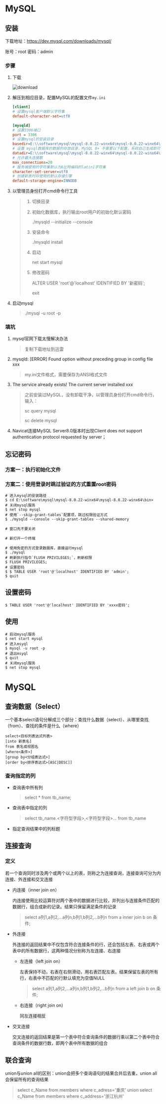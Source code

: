 # MySQL

## 安装

下载地址：https://dev.mysql.com/downloads/mysql/

账号：root            密码：admin

### 步骤

1. 下载

   ![download](../img/mysql/download.png)

2. 解压到相应目录，配置MySQL的配置文件`my.ini`

   ```ini
   [client]
   # 设置mysql客户端默认字符集
   default-character-set=utf8
    
   [mysqld]
   # 设置3306端口
   port = 3306
   # 设置mysql的安装目录
   basedir=E:\\software\mysql\mysql-8.0.22-winx64\mysql-8.0.22-winx64\
   # 设置 mysql数据库的数据的存放目录，MySQL 8+ 不需要以下配置，系统自己生成即可，否则有可能报错
   datadir=E:\\software\mysql\mysql-8.0.22-winx64\mysql-8.0.22-winx64\data
   # 允许最大连接数
   max_connections=20
   # 服务端使用的字符集默认为8比特编码的latin1字符集
   character-set-server=utf8
   # 创建新表时将使用的默认存储引擎
   default-storage-engine=INNODB
   ```

3. 以管理员身份打开cmd命令行工具

   > 1. 切换目录
   >
   > 2. 初始化数据库，执行输出root用户的初始化默认密码
   >
   >    ./mysqld --initialize --console
   >
   > 3. 安装命令
   >
   >    ./mysqld install
   >
   > 4. 启动
   >
   >    net start mysql
   >
   > 5. 修改密码
   >
   >    ALTER USER 'root'@'localhost' IDENTIFIED BY '新密码';
   >
   >    exit

4. 启动mysql

   > ./mysql -u root -p

### 填坑

1. mysql官网下载太慢解决办法

   > 复制下载地址到迅雷

2. mysqld: [ERROR] Found option without preceding group in config file xxx

   > my.ini文件格式，需要保存为ANSI格式文件

3. The service already exists! The current server installed xxx

   > 之前安装过MySQL，没有卸载干净，以管理员身份打开cmd命令行，输入：
   >
   > sc query mysql
   >
   > sc delete mysql
   
4. Navicat连接MySQL Server8.0版本时出现Client does not support authentication protocol requested by server；

## 忘记密码

### 方案一：执行初始化文件

### 方案二：使用登录时跳过验证的方式重置root密码

```shell
# 进入mysql的安装路径
$ cd E:\software\mysql\mysql-8.0.22-winx64\mysql-8.0.22-winx64\bin>
# 关闭mysql服务
$ net stop mysql
# 使用`--skip-grant-tables`配置项，跳过权限验证方式
$ ./mysqld --console --skip-grant-tables --shared-memory

# 窗口先不要关闭

# 新打开一个终端

# 使用免密的方式登录数据库，直接运行mysql
$ ./mysql
# 刷新执行指令`FLUSH PRIVILEGES;`，刷新权限
$ FLUSH PRIVILEGES;
# 设置密码
$ $ TABLE USER 'root'@'localhost' IDENTIFIED BY 'admin';
$ quit
```

## 设置密码

``` shell
$ TABLE USER 'root'@'localhost' IDENTIFIED BY 'xxxx密码';
```

## 使用

```shell
# 启动mysql服务
$ net start mysql
# 进入msyql
$ mysql -u root -p
# 退出msyql
$ quit
# 关闭mysql服务
$ net stop mysql
```

# MySQL

## 查询数据（Select）

一个基本select语句分解成三个部分：查找什么数据（select）、从哪里查找（from）、查找的条件是什么（where）

```mysql
select<目标列表达式列表>
[into 新表名]
from 表名或视图名
[where<条件>]
[group by<分组表达式>]
[order by<排序表达式>[ASC|DESC]]
```

### 查询指定的列

- 查询表中所有列

  > select * from tb_name;

- 查询表中指定的列

  > select tb_name.<字符型字段>,<字符型字段>... from tb_name

- 指定查询结果中的列标题

## 连接查询

### 定义

若一个查询同时涉及两个或两个以上的表，则称之为连接查询，连接查询可分为内连接、外连接和交叉连接

- 内连接（inner join on）

  内连接使用比较运算符对两个表中的数据进行比较，并列出与连接条件匹配的数据行，组合成新的记录。结果只保留满足条件的记录

  > select a列1,a列2,...a列n,b列1,b列2,...b列n from a inner join b on 条件;

- 外连接

  外连接的返回结果中不仅包含符合连接条件的行，还会包括左表、右表或两个表中的所有数据行，这两种情况分别称为左连接、右连接

  - 左连接（left join on）

    左表保持不动，右表在右侧滑动，用右表匹配左表。结果保留左表的所有行，右表中不匹配的行默认填充为空值NULL

    > select a列1,a列2,...a列n,b列1,b列2,...b列n from a left join b on 条件;

  - 右连接（right join on）

    同左连接相反

- 交叉连接

  交叉连接的返回结果是第一个表中符合查询条件的数据行乘以第二个表中符合查询条件的数据行数，即两个表中所有数据的组合

## 联合查询

union与union all的区别：union会把多个查询语句的结果合并后去重，union all会保留所有的查询结果

> select c_Name from members where c_adress='重庆' union select c_Name from members where c_address='浙江杭州'

